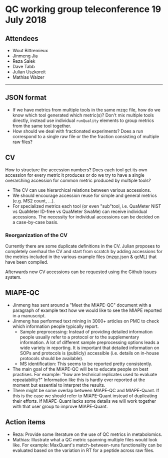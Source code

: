 # QC working group teleconference 19 July 2018

## Attendees

- Wout Bittremieux
- Jinmeng Jia
- Reza Salek
- Dave Tabb
- Julian Uszkoreit
- Mathias Walzer

---

## JSON format

- If we have metrics from multiple tools in the same mzqc file, how do we know which tool generated which metric(s)? Don't mix multiple tools directly, instead use individual `runQuality` elements to group metrics from the same tool together.
- How should we deal with fractionated experiments? Does a run correspond to a single raw file or the the fraction consisting of multiple raw files?

## CV

How to structure the accession numbers? Does each tool get its own accession for every metric it produces or do we try to have a single overarching accession for common metric produced by multiple tools?

- The CV can use hierarchical relations between various accessions.
- We should encourage accession reuse for simple and general metrics (e.g. MS2 count, ...).
- For specialized metrics each tool (or even "sub"tool, i.e. QuaMeter NIST vs QuaMeter ID-free vs QuaMeter SwaMe) can receive individual accessions. The necessity for individual accessions can be decided on a case-by-case basis.

### Reorganization of the CV

Currently there are some duplicate definitions in the CV. Julian proposes to completely overhaul the CV and start from scratch by adding accessions for the metrics included in the various example files (mzqc.json & qcML) that have been compiled.

Afterwards new CV accessions can be requested using the Github issues system.

## MIAPE-QC

- Jinmeng has sent around a "Meet the MIAPE-QC" document with a paragraph of example text how we would like to see the MIAPE reported in a manuscript.
- Jinmeng has performed text mining in 3000+ articles on PMC to check which information people typically report.
    - Sample preprocessing: Instead of providing detailed information people usually refer to a protocol or to the supplementary information. A lot of different sample preprocessing options leads a wide variety in reporting. It is important that detailed information on SOPs and protocols is (publicly) accessible (i.e. details on in-house protocols should be available).
    - MS identification: This seems to be reported pretty consistently.
- The main goal of the MIAPE-QC will be to educate people on best practises. For example: "how are technical replicates used to evaluate repeatability?" Information like this is hardly ever reported at the moment but essential to interpret the results.
- There might be some overlap between MIAPE-QC and MIAPE-Quant. If this is the case we should refer to MIAPE-Quant instead of duplicating their efforts. If MIAPE-Quant lacks some details we will work together with that user group to improve MIAPE-Quant.

## Action items

- Reza: Provide some literature on the use of QC metrics in metabolomics.
- Mathias: Illustrate what a QC metric spanning multiple files would look like. For example: MaxQuant's match-between-runs functionality can be evaluated based on the variation in RT for a peptide across raw files.
